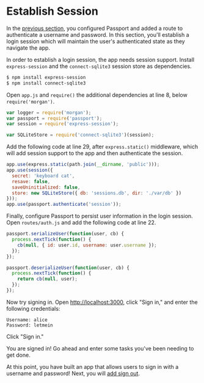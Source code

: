 # Establish Session

In the [previous section](../verify/), you configured Passport and added a route
to authenticate a username and password.  In this section, you'll establish a
login session which will maintain the user's authenticated state as they
navigate the app.

In order to establish a login session, the app needs session support.  Install
`express-session` and the `connect-sqlite3` session store as dependencies.

```sh
$ npm install express-session
$ npm install connect-sqlite3
```

Open `app.js` and `require()` the additional dependencies at line 8, below
`require('morgan')`.

```js
var logger = require('morgan');
var passport = require('passport');
var session = require('express-session');

var SQLiteStore = require('connect-sqlite3')(session);
```

Add the following code at line 29, after `express.static()` middleware, which
will add session support to the app and then authenticate the session.

```js
app.use(express.static(path.join(__dirname, 'public')));
app.use(session({
  secret: 'keyboard cat',
  resave: false,
  saveUninitialized: false,
  store: new SQLiteStore({ db: 'sessions.db', dir: './var/db' })
}));
app.use(passport.authenticate('session'));
```

Finally, configure Passport to persist user information in the login session.
Open `routes/auth.js` and add the following code at line 22.

```js
passport.serializeUser(function(user, cb) {
  process.nextTick(function() {
    cb(null, { id: user.id, username: user.username });
  });
});

passport.deserializeUser(function(user, cb) {
  process.nextTick(function() {
    return cb(null, user);
  });
});
```

Now try signing in.  Open [http://localhost:3000](http://localhost:3000), click
"Sign in," and enter the following credentials:

```
Username: alice
Password: letmein
```

Click "Sign in."

You are signed in!  Go ahead and enter some tasks you've been needing to get
done.

At this point, you have built an app that allows users to sign in with a
username and password!  Next, you will [add sign out](../logout/).

